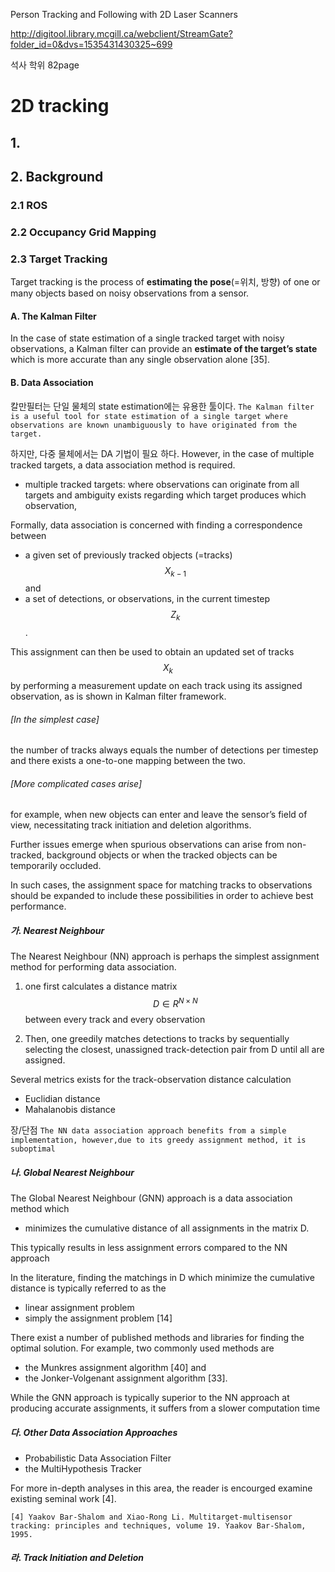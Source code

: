 Person Tracking and Following with 2D Laser Scanners

http://digitool.library.mcgill.ca/webclient/StreamGate?folder_id=0&dvs=1535431430325~699

석사 학위 82page



# 2D tracking

## 1. 


## 2. Background

### 2.1 ROS

### 2.2 Occupancy Grid Mapping

### 2.3 Target Tracking


Target tracking is the process of **estimating the pose**(=위치, 방향) of one or many objects based on noisy observations from a sensor.

#### A. The Kalman Filter

In the case of state estimation of a single tracked target with noisy observations, a Kalman filter can provide an **estimate of the target’s state** which is more accurate than any single observation alone [35]. 

#### B. Data Association

칼만필터는 단일 물체의 state estimation에는 유용한 툴이다. `The Kalman filter is a useful tool for state estimation of a single target where observations are known unambiguously to have originated from the target. `

하지만, 다중 물체에서는 DA 기법이 필요 하다. However, in the case of multiple tracked targets, a data association method is required.
- multiple tracked targets: where observations can originate from all targets and ambiguity exists regarding which target produces which observation,

Formally, data association is concerned with finding a correspondence between 
- a given set of previously tracked objects (=tracks) $$X_{k−1}$$ and 
- a set of detections, or observations, in the current timestep $$Z_k$$.

This assignment can then be used to obtain an updated set of tracks $$X_k$$ by performing a measurement update on each track using its assigned observation, as is shown in Kalman filter framework.


###### [In the simplest case]

the number of tracks always equals the number of detections per timestep and there exists a one-to-one mapping between the two. 

###### [More complicated cases arise] 

for example, when new objects can enter and leave the sensor’s field of view, necessitating track initiation and deletion algorithms. 

Further issues emerge when spurious observations can arise from non-tracked, background objects or when the tracked objects can be temporarily occluded. 

In such cases, the assignment space for matching tracks to observations should be expanded to include these possibilities in order to achieve best performance.


##### 가. Nearest Neighbour

The Nearest Neighbour (NN) approach is perhaps the simplest assignment method for performing data association.

1. one first calculates a distance matrix $$D \in R^{N×N}$$ between every track and every observation

2. Then, one greedily matches detections to tracks by sequentially selecting the closest, unassigned track-detection pair from D until all are assigned.

Several metrics exists for the track-observation distance calculation
- Euclidian distance
- Mahalanobis distance

장/단점 `The NN data association approach benefits from a simple implementation, however,due to its greedy assignment method, it is suboptimal`

##### 나. Global Nearest Neighbour


The Global Nearest Neighbour (GNN) approach is a data association method which 
- minimizes the cumulative distance of all assignments in the matrix D. 

This typically results in less assignment errors compared to the NN approach

In the literature, finding the matchings in D which minimize the cumulative distance is typically referred to as the 
- linear assignment problem 
- simply the assignment problem [14]

There exist a number of published methods and libraries for finding the optimal solution. For example, two commonly used methods are 
- the Munkres assignment algorithm [40] and 
- the Jonker-Volgenant assignment algorithm [33].

While the GNN approach is typically superior to the NN approach at producing accurate assignments, it suffers from a slower computation time

##### 다. Other Data Association Approaches

- Probabilistic Data Association Filter
- the MultiHypothesis Tracker  


For more in-depth analyses in this area, the reader is encourged examine existing seminal work [4].

```
[4] Yaakov Bar-Shalom and Xiao-Rong Li. Multitarget-multisensor tracking: principles and techniques, volume 19. Yaakov Bar-Shalom, 1995.
```

##### 라. Track Initiation and Deletion

